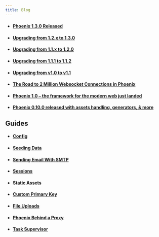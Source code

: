 ```yaml
---
title: Blog 
---
```


- #### [Phoenix 1.3.0 Released](/blog/phoenix-1-3-0-released)
- #### [Upgrading from 1.2.x to 1.3.0](/blog/upgrading-from-120-to-130)
- #### [Upgrading from 1.1.x to 1.2.0](/blog/upgrading-from-11x-to-120)
- #### [Upgrading from 1.1.1 to 1.1.2](/blog/upgrading-from-111-to-112)
- #### [Upgrading from v1.0 to v1.1](/blog/upgrading-from-v10-to-v11)
- #### [The Road to 2 Million Websocket Connections in Phoenix](/blog/the-road-to-2-million-websocket-connections)
- #### [Phoenix 1.0 – the framework for the modern web just landed](/blog/phoenix-10-the-framework-for-the-modern-web-just-landed)
- #### [Phoenix 0.10.0 released with assets handling, generators, &amp; more](/blog/phoenix-0100-released-with-assets-handling-generat)



## Guides
- #### [Config](/blog/config)
- #### [Seeding Data](/blog/seeding-data)
- #### [Sending Email With SMTP](/blog/sending-email-with-smtp)
- #### [Sessions](/blog/sessions)
- #### [Static Assets](/blog/static-assets)
- #### [Custom Primary Key](/blog/custom-primary-key)
- #### [File Uploads](/blog/file-uploads)
- #### [Phoenix Behind a Proxy](/blog/phoenix-behind-a-proxy)
- #### [Task Supervisor](/blog/task-supervisor)